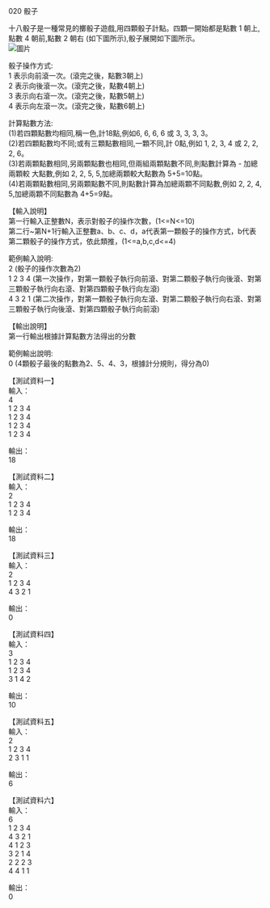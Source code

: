 020 骰子  
  
十八骰子是一種常見的擲骰子遊戲,用四顆骰子計點。四顆一開始都是點數 1 朝上,點數 4 朝前,點數 2 朝右 (如下圖所示),骰子展開如下圖所示。  
![圖片]()  
  
骰子操作方式:  
1 表示向前滾一次。(滾完之後，點數3朝上)  
2 表示向後滾一次。(滾完之後，點數4朝上)  
3 表示向右滾一次。(滾完之後，點數5朝上)  
4 表示向左滾一次。(滾完之後，點數6朝上)  
  
計算點數方法:  
(1)若四顆點數均相同,稱一色,計18點,例如6, 6, 6, 6 或 3, 3, 3, 3。  
(2)若四顆點數均不同;或有三顆點數相同,一顆不同,計 0點,例如 1, 2, 3, 4 或 2, 2, 2, 6。  
(3)若兩顆點數相同,另兩顆點數也相同,但兩組兩顆點數不同,則點數計算為 - 加總兩顆較 大點數,例如 2, 2, 5, 5,加總兩顆較大點數為 5+5=10點。  
(4)若兩顆點數相同,另兩顆點數不同,則點數計算為加總兩顆不同點數,例如 2, 2, 4, 5,加總兩顆不同點數為 4+5=9點。  
  
【輸入說明】  
第一行輸入正整數N，表示對骰子的操作次數，(1<=N<=10)  
第二行~第N+1行輸入正整數a、b、c、d，a代表第一顆骰子的操作方式，b代表第二顆骰子的操作方式，依此類推，(1<=a,b,c,d<=4)  
  
範例輸入說明:  
2 (骰子的操作次數為2)  
1 2 3 4 (第一次操作，對第一顆骰子執行向前滾、對第二顆骰子執行向後滾、對第三顆骰子執行向右滾、對第四顆骰子執行向左滾)  
4 3 2 1 (第二次操作，對第一顆骰子執行向左滾、對第二顆骰子執行向右滾、對第三顆骰子執行向後滾、對第四顆骰子執行向前滾)  
  
【輸出說明】  
第一行輸出根據計算點數方法得出的分數  
  
範例輸出說明:  
0 (4顆骰子最後的點數為2、5、4、3，根據計分規則，得分為0)  
  
【測試資料一】  
輸入：  
4  
1 2 3 4  
1 2 3 4  
1 2 3 4  
1 2 3 4  
  
輸出：  
18  
  
【測試資料二】  
輸入：  
2  
1 2 3 4  
1 2 3 4  
  
輸出：  
18  
  
【測試資料三】  
輸入：  
2  
1 2 3 4  
4 3 2 1  
  
輸出：  
0  
  
【測試資料四】  
輸入：  
3  
1 2 3 4  
1 2 3 4  
3 1 4 2  
  
輸出：  
10  
  
【測試資料五】  
輸入：  
2  
1 2 3 4  
2 3 1 1  
  
輸出：  
6  
  
【測試資料六】  
輸入：  
6  
1 2 3 4  
4 3 2 1  
4 1 2 3  
3 2 1 4  
2 2 2 3  
4 4 1 1  
  
輸出：  
0  
